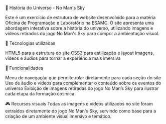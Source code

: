 🌌 História do Universo - No Man's Sky

Este é um exercício de estrutura de website desenvolvido para a matéria Oficina de Programação e Laboratório na ESAMC. O site apresenta uma abordagem interativa sobre a história do universo, utilizando imagens e vídeos retirados do jogo No Man's Sky para compor a ambientação visual.

📌 Tecnologias utilizadas

HTML5 para a estrutura do site
CSS3 para estilização e layout
Imagens, vídeos e áudios para tornar a experiência mais imersiva

🎯 Funcionalidades

Menu de navegação que permite rolar diretamente para cada seção do site
Uso de áudio e vídeos para complementar o conteúdo sobre os eventos do universo
Exibição de imagens retiradas do jogo No Man’s Sky para ilustrar cada etapa da formação cósmica

🎮 Recursos visuais
Todas as imagens e vídeos utilizados no site foram extraídos diretamente do jogo No Man's Sky, servindo como base para a criação de um ambiente visual imersivo e temático.
